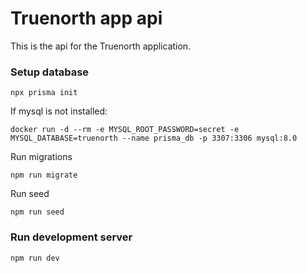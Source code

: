 # Truenorth app api

This is the api for the Truenorth application.

### Setup database

```
npx prisma init
```

If mysql is not installed:

```
docker run -d --rm -e MYSQL_ROOT_PASSWORD=secret -e MYSQL_DATABASE=truenorth --name prisma_db -p 3307:3306 mysql:8.0
```

Run migrations

```
npm run migrate
```

Run seed

```
npm run seed
```

### Run development server

```
npm run dev
```
